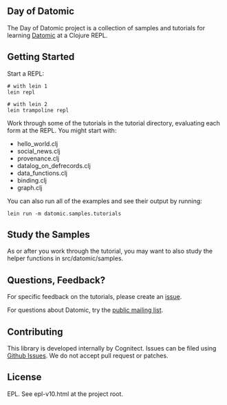 ## Day of Datomic

The Day of Datomic project is a collection of samples and tutorials
for learning [Datomic](http://datomic.com) at a Clojure REPL.

## Getting Started

Start a REPL:

    # with lein 1
    lein repl

    # with lein 2
    lein trampoline repl

Work through some of the tutorials in the tutorial directory,
evaluating each form at the REPL. You might start with:

* hello_world.clj
* social_news.clj
* provenance.clj
* datalog_on_defrecords.clj
* data_functions.clj
* binding.clj
* graph.clj

You can also run all of the examples and see their output by running:

    lein run -m datomic.samples.tutorials

## Study the Samples

As or after you work through the tutorial, you may want to also study
the helper functions in src/datomic/samples.

## Questions, Feedback?

For specific feedback on the tutorials, please create an
[issue](https://github.com/Datomic/day-of-datomic/issues).

For questions about Datomic, try the [public mailing
list](http://groups.google.com/group/datomic).

## Contributing

This library is developed internally by Cognitect. Issues can be filed using
[Github Issues](https://github.com/Datomic/day-of-datomic/issues). We do
not accept pull request or patches.

## License

EPL. See epl-v10.html at the project root.
